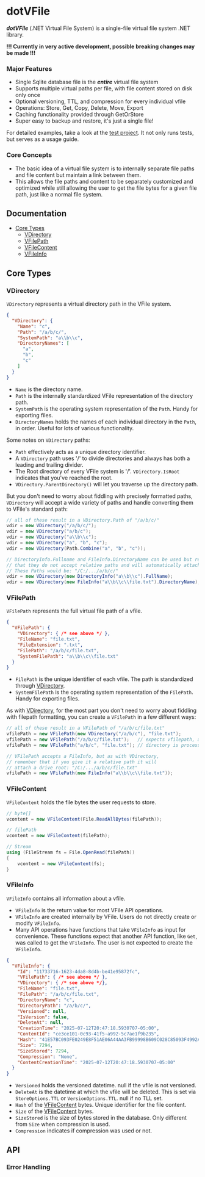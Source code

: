 # dotVFile
**_dotVFile_** (.NET Virtual File System) is a single-file virtual file system .NET library.

**!!! Currently in very active development, possible breaking changes may be made !!!**

### Major Features
- Single Sqlite database file is the **_entire_** virtual file system
- Supports multiple virtual paths per file, with file content stored on disk only once
- Optional versioning, TTL, and compression for every individual vfile
- Operations: Store, Get, Copy, Delete, Move, Export
- Caching functionality provided through GetOrStore
- Super easy to backup and restore, it's just a single file!

For detailed examples, take a look at the [test project](https://github.com/wdorsey/dotVFile/blob/master/dotVFile.Test/Program.cs). It not only runs tests, but serves as a usage guide.

### Core Concepts

- The basic idea of a virtual file system is to internally separate file paths and file content but maintain a link between them.
- This allows the file paths and content to be separately customized and optimized while still allowing the user to get the file bytes for a given file path, just like a normal file system.

## Documentation

- [Core Types](#core-types)
	- [VDirectory](#vdirectory)
    - [VFilePath](#vfilepath)
    - [VFileContent](#vfilecontent)
    - [VFileInfo](#vfileinfo)

## Core Types

### VDirectory
`VDirectory` represents a virtual directory path in the VFile system.

```JSON
{
  "VDirectory": {
    "Name": "c",
    "Path": "/a/b/c/",
    "SystemPath": "a\\b\\c",
    "DirectoryNames": [
      "a",
      "b",
      "c"
    ]
  }
}
```

- `Name` is the directory name.
- `Path` is the internally standardized VFile representation of the directory path.
- `SystemPath` is the operating system representation of the `Path`. Handy for exporting files.
- `DirectoryNames` holds the names of each individual directory in the `Path`, in order. Useful for lots of various functionality.

Some notes on `VDirectory` paths:
- `Path` effectively acts as a unique directory identifier.
- A `VDirectory` path uses '/' to divide directories and always has both a leading and trailing divider. 
- The Root directory of every VFile system is '/'. `VDirectory.IsRoot` indicates that you've reached the root.
- `VDirectory.ParentDirectory()` will let you traverse up the directory path.

But you don't need to worry about fiddling with precisely formatted paths, `VDirectory` will accept a wide variety of paths and handle converting them to VFile's standard path:
```C#
// all of these result in a VDirectory.Path of "/a/b/c/"
vdir = new VDirectory("/a/b/c/");
vdir = new VDirectory("a/b/c");
vdir = new VDirectory("a\\b\\c");
vdir = new VDirectory("a", "b", "c");
vdir = new VDirectory(Path.Combine("a", "b", "c"));

// DirectoryInfo.Fullname and FileInfo.DirectoryName can be used but remember 
// that they do not accept relative paths and will automatically attach a drive root.
// These Paths would be: "/C:/.../a/b/c/"
vdir = new VDirectory(new DirectoryInfo("a\\b\\c").FullName);
vdir = new VDirectory(new FileInfo("a\\b\\c\\file.txt").DirectoryName);
```

### VFilePath
`VFilePath` represents the full virtual file path of a vfile.

```JSON
{
  "VFilePath": {
    "VDirectory": { /* see above */ },
    "FileName": "file.txt",
    "FileExtension": ".txt",
    "FilePath": "/a/b/c/file.txt",
    "SystemFilePath": "a\\b\\c\\file.txt"
  }
}
```

- `FilePath` is the unique identifier of each vfile. The path is standardized through [VDirectory](#vdirectory).
- `SystemFilePath` is the operating system representation of the `FilePath`. Handy for exporting files.

As with [VDirectory](#vdirectory), for the most part you don't need to worry about fiddling with filepath formatting, you can create a `VFilePath` in a few different ways:
```C#
// all of these result in a VFilePath of "/a/b/c/file.txt"
vfilePath = new VFilePath(new VDirectory("/a/b/c"), "file.txt");
vfilePath = new VFilePath("/a/b/c/file.txt");   // expects vfilepath, a system path will not work.
vfilePath = new VFilePath("a/b/c", "file.txt"); // directory is processed through VDirectory

// VFilePath accepts a FileInfo, but as with VDirectory, 
// remember that if you give it a relative path it will 
// attach a drive root: "/C:/.../a/b/c/file.txt"
vfilePath = new VFilePath(new FileInfo("a\\b\\c\\file.txt"));
```

### VFileContent
`VFileContent` holds the file bytes the user requests to store.
```C#
// byte[]
vcontent = new VFileContent(File.ReadAllBytes(filePath));

// filePath
vcontent = new VFileContent(filePath);

// Stream
using (FileStream fs = File.OpenRead(filePath))
{
	vcontent = new VFileContent(fs);
}
```

### VFileInfo
`VFileInfo` contains all information about a vfile.

- `VFileInfo` is the return value for most VFile API operations.
- `VFileInfo` are created internally by VFile. Users do not directly create or modify `VFileInfo`.
- Many API operations have functions that take `VFileInfo` as input for convenience. These functions expect that another API function, like `Get`, was called to get the `VFileInfo`. The user is not expected to create the `VFileInfo`.

```JSON
{
  "VFileInfo": {
    "Id": "11733716-1623-4da8-8d4b-be41e95872fc",
    "VFilePath": { /* see above */ },
    "VDirectory": { /* see above */},
    "FileName": "file.txt",
    "FilePath": "/a/b/c/file.txt",
    "DirectoryName": "c",
    "DirectoryPath": "/a/b/c/",
    "Versioned": null,
    "IsVersion": false,
    "DeleteAt": null,
    "CreationTime": "2025-07-12T20:47:18.5930707-05:00",
    "ContentId": "ce3ce101-0c93-41f5-a992-5c7ae1f9b235",
    "Hash": "41E57BC093FE0249E8F51AE06A44AA3FB99998B609C028C85093F4992AD13291",
    "Size": 7294,
    "SizeStored": 7294,
    "Compression": "None",
    "ContentCreationTime": "2025-07-12T20:47:18.5930707-05:00"
  }
}
```

- `Versioned` holds the versioned datetime. null if the vfile is not versioned.
- `DeleteAt` is the datetime at which the vfile will be deleted. This is set via `StoreOptions.TTL` or `VersionOptions.TTL`. null if no TLL set.
- `Hash` of the [VFileContent](#vfilecontent) bytes. Unique identifier for the file content.
- `Size` of the [VFileContent](#vfilecontent) bytes.
- `SizeStored` is the size of bytes stored in the database. Only different from `Size` when compression is used.
- `Compression` indicates if compression was used or not.

## API

### Error Handling
